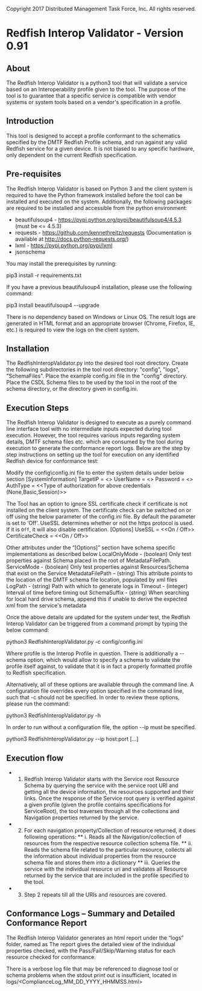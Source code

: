 Copyright 2017 Distributed Management Task Force, Inc. All rights reserved.
# Redfish Interop Validator - Version 0.91

## About
The Redfish Interop Validator is a python3 tool that will validate a service based on an Interoperability profile given to the tool.  The purpose of the tool is to guarantee that a specific service is compatible with vendor systems or system tools based on a vendor's specification in a profile.

## Introduction
This tool is designed to accept a profile conformant to the schematics specified by the DMTF Redfish Profile schema, and run against any valid Redfish service for a given device.  It is not biased to any specific hardware, only dependent on the current Redfish specification.

## Pre-requisites
The Redfish Interop Validator is based on Python 3 and the client system is required to have the Python framework installed before the tool can be installed and executed on the system. Additionally, the following packages are required to be installed and accessible from the python environment:
* beautifulsoup4  - https://pypi.python.org/pypi/beautifulsoup4/4.5.3 (must be <= 4.5.3)
* requests  - https://github.com/kennethreitz/requests (Documentation is available at http://docs.python-requests.org/)
* lxml - https://pypi.python.org/pypi/lxml
* jsonschema

You may install the prerequisites by running:

pip3 install -r requirements.txt

If you have a previous beautifulsoup4 installation, please use the following command:

pip3 install beautifulsoup4 --upgrade

There is no dependency based on Windows or Linux OS. The result logs are generated in HTML format and an appropriate browser (Chrome, Firefox, IE, etc.) is required to view the logs on the client system.

## Installation
The RedfishInteropValidator.py into the desired tool root directory.  Create the following subdirectories in the tool root directory: "config", "logs", "SchemaFiles".  Place the example config.ini file in the "config" directory.  Place the CSDL Schema files to be used by the tool in the root of the schema directory, or the directory given in config.ini.

## Execution Steps
The Redfish Interop Validator is designed to execute as a purely command line interface tool with no intermediate inputs expected during tool execution. However, the tool requires various inputs regarding system details, DMTF schema files etc. which are consumed by the tool during execution to generate the conformance report logs. Below are the step by step instructions on setting up the tool for execution on any identified Redfish device for conformance test:

Modify the config\config.ini file to enter the system details under below section
[SystemInformation]
TargetIP = <<IPv4 address of the system under test>>
UserName = <<User ID of Administrator on the system>>
Password = <<Password of the Administrator>>
AuthType = <<Type of authorization for above credentials (None,Basic,Session)>>

The Tool has an option to ignore SSL certificate check if certificate is not installed on the client system. The certificate check can be switched on or off using the below parameter of the config.ini file. By default the parameter is set to ‘Off’.  UseSSL determines whether or not the https protocol is used.  If it is `Off`, it will also disable certification.
[Options]
UseSSL = <<On / Off>>
CertificateCheck = <<On / Off>>

Other  attributes under the “[Options]” section have schema specific implementations as described below
LocalOnlyMode - (boolean) Only test properties against Schema placed in the root of MetadataFilePath.
ServiceMode - (boolean) Only test properties against Resources/Schema that exist on the Service
MetadataFilePath – (string) This attribute points to the location of the DMTF schema file location, populated by xml files
LogPath - (string) Path with which to generate logs in
Timeout - (integer) Interval of time before timing out
SchemaSuffix - (string) When searching for local hard drive schema, append this if unable to derive the expected xml from the service's metadata

Once the above details are updated for the system under test, the Redfish Interop Validator can be triggered from a command prompt by typing the below command:

python3 RedfishInteropValidator.py <profile> -c config/config.ini

Where profile is the Interop Profile in question.  There is additionally a --schema option, which would allow to specify a schema to validate the profile itself against, to validate that it is in fact a properly formatted profile to Redfish specification.  

Alternatively, all of these options are available through the command line.  A configuration file overrides every option specified in the command line, such that -c should not be specified.  In order to review these options, please run the command:

python3 RedfishInteropValidator.py -h

In order to run without a configuration file, the option --ip must be specified.

python3 RedfishInteropValidator.py <profile> --ip host:port [...]

## Execution flow
* 1.	Redfish Interop Validator starts with the Service root Resource Schema by querying the service with the service root URI and getting all the device information, the resources supported and their links. Once the response of the Service root query is verified against a given profile (given the profile contains specifications for ServiceRoot), the tool traverses through all the collections and Navigation properties returned by the service.
* 2.	For each navigation property/Collection of resource returned, it does following operations:
** i.	Reads all the Navigation/collection of resources from the respective resource collection schema file.
** ii.	Reads the schema file related to the particular resource, collects all the information about individual properties from the resource schema file and stores them into a dictionary
** iii.	Queries the service with the individual resource uri and validates all Resource returned by the service that are included in the profile specified to the tool.
* 3.	Step 2 repeats till all the URIs and resources are covered.
 
## Conformance Logs – Summary and Detailed Conformance Report
The Redfish Interop Validator generates an html report under the “logs” folder, named as  The report gives the detailed view of the individual properties checked, with the Pass/Fail/Skip/Warning status for each resource checked for conformance.

There is a verbose log file that may be referenced to diagnose tool or schema problems when the stdout print out is insufficient, located in logs/<ComplianceLog_MM_DD_YYYY_HHMMSS.html>
